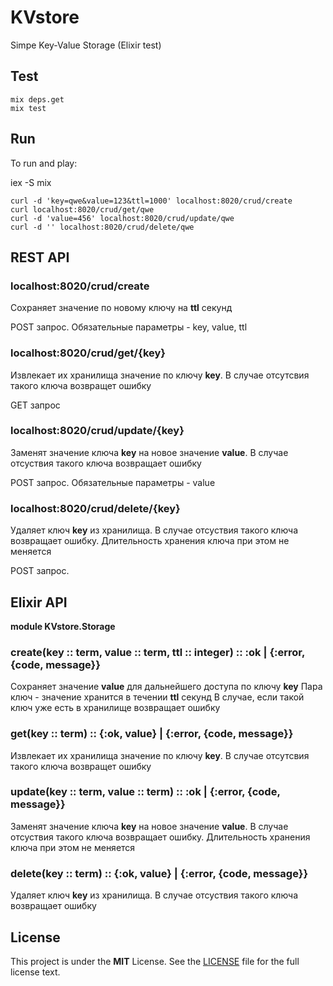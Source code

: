 # KVstore

Simpe Key-Value Storage (Elixir test)

## Test

```
mix deps.get
mix test
```

## Run

To run and play:

iex -S mix

```
curl -d 'key=qwe&value=123&ttl=1000' localhost:8020/crud/create
curl localhost:8020/crud/get/qwe
curl -d 'value=456' localhost:8020/crud/update/qwe
curl -d '' localhost:8020/crud/delete/qwe
```

## REST API

### localhost:8020/crud/create

Сохраняет значение по новому ключу на **ttl** секунд

POST запрос. Обязательные параметры - key, value, ttl

### localhost:8020/crud/get/{key}

Извлекает их хранилища значение по ключу **key**. В случае отсутсвия такого ключа возвращет ошибку

GET запрос

### localhost:8020/crud/update/{key}

Заменят значение ключа **key** на новое значение **value**. В случае отсуствия такого ключа возвращает ошибку

POST запрос. Обязательные параметры - value

### localhost:8020/crud/delete/{key}

Удаляет ключ **key** из хранилища. В случае отсуствия такого ключа возвращает ошибку. Длительность хранения ключа при этом не меняется

POST запрос.


## Elixir API

**module KVstore.Storage**

### create(key :: term, value :: term, ttl :: integer) :: :ok | {:error, {code, message}} 

Сохраняет значение **value** для дальнейшего доступа по ключу **key**
Пара ключ - значение хранится в течении **ttl** секунд
В случае, если такой ключ уже есть в хранилище возвращает ошибку

### get(key :: term) :: {:ok, value} | {:error, {code, message}}

Извлекает их хранилища значение по ключу **key**. В случае отсутсвия такого ключа возвращет ошибку

### update(key :: term, value :: term) :: :ok | {:error, {code, message}} 

Заменят значение ключа **key** на новое значение **value**. В случае отсуствия такого ключа возвращает ошибку. Длительность хранения ключа при этом не меняется

### delete(key :: term) :: {:ok, value} | {:error, {code, message}}

Удаляет ключ **key** из хранилища. В случае отсуствия такого ключа возвращает ошибку


License
-------

This project is under the **MIT** License. See the [LICENSE](LICENSE) file for the full license text.

